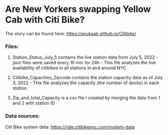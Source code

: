 # Are New Yorkers swapping Yellow Cab with Citi Bike?
The story can be found here: https://ayukaak.github.io/Citibike/

### Files:
1. Station_Status_July_5 contains the live station data from July 5, 2022 - json files were saved every 10 min for 24h - This file analyzes the live availability of citibikes in all stations in and around NYC

2. Citibike_Capacities_Zipcode contains the station capacity data as of July 3, 2022 - This file analyzes the capacity (the number of docks) in each station. 

3. Zip_and_total_Capacity is a csv file I created by merging the data from 1 and 2 with station ID


### Data sources:

Citi Bike system data: https://ride.citibikenyc.com/system-data
